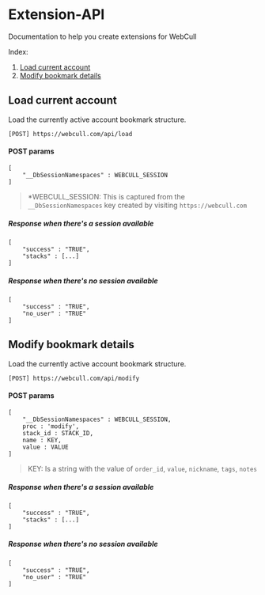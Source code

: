 # Extension-API
Documentation to help you create extensions for WebCull

Index:
1. [Load current account](#load-current-account)
1. [Modify bookmark details](#modify-bookmark-details)

## Load current account
Load the currently active account bookmark structure.
```
[POST] https://webcull.com/api/load
```
#### POST params
```
[
	"__DbSessionNamespaces" : WEBCULL_SESSION
]
```
> *WEBCULL_SESSION: This is captured from the `__DbSessionNamespaces` key created by visiting `https://webcull.com`

##### Response when there's a session available
```
[
	"success" : "TRUE",
	"stacks" : [...]
]
```

##### Response when there's no session available
```
[
	"success" : "TRUE",
	"no_user" : "TRUE"
]
```

## Modify bookmark details
Load the currently active account bookmark structure.
```
[POST] https://webcull.com/api/modify
```
#### POST params
```
[
	"__DbSessionNamespaces" : WEBCULL_SESSION,
	proc : 'modify',
	stack_id : STACK_ID,
	name : KEY,
	value : VALUE
]
```
> KEY: Is a string with the value of `order_id`, `value`, `nickname`, `tags`, `notes`

##### Response when there's a session available
```
[
	"success" : "TRUE",
	"stacks" : [...]
]
```

##### Response when there's no session available
```
[
	"success" : "TRUE",
	"no_user" : "TRUE"
]
```

